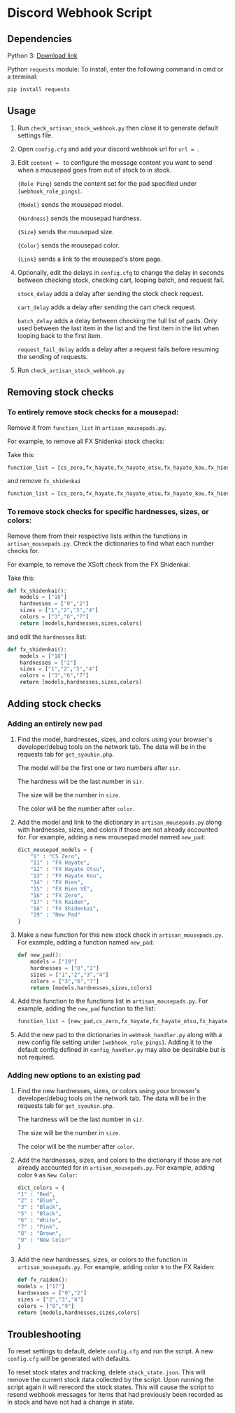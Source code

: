 # Discord Webhook Script

## Dependencies

Python 3: [Download link](https://www.python.org/downloads/)

Python `requests` module: To install, enter the following command in cmd or a terminal:

```
pip install requests
```

## Usage

1. Run `check_artisan_stock_webhook.py` then close it to generate default settings file.

2. Open `config.cfg` and add your discord webhook url for `url = `.

3. Edit `content = ` to configure the message content you want to send when a mousepad goes from out of stock to in stock.

    `{Role Ping}` sends the content set for the pad specified under `[webhook_role_pings]`. 

    `{Model}` sends the mousepad model.

    `{Hardness}` sends the mousepad hardness.

    `{Size}` sends the mousepad size.

    `{Color}` sends the mousepad color.

    `{Link}` sends a link to the mousepad's store page.

4. Optionally, edit the delays in `config.cfg` to change the delay in seconds between checking stock, checking cart, looping batch, and request fail.

    `stock_delay` adds a delay after sending the stock check request.

    `cart_delay` adds a delay after sending the cart check request.

    `batch_delay` adds a delay between checking the full list of pads. Only used between the last item in the list and the first item in the list when looping back to the first item.

    `request_fail_delay` adds a delay after a request fails before resuming the sending of requests.

5. Run `check_artisan_stock_webhook.py`

## Removing stock checks

### To entirely remove stock checks for a mousepad:

Remove it from `function_list` in `artisan_mousepads.py`.

For example, to remove all FX Shidenkai stock checks:

Take this:
```python
function_list = [cs_zero,fx_hayate,fx_hayate_otsu,fx_hayate_kou,fx_hien,fx_hien_ve,fx_zero,fx_raiden,fx_shidenkai]
```
and remove `fx_shidenkai`
```python
function_list = [cs_zero,fx_hayate,fx_hayate_otsu,fx_hayate_kou,fx_hien,fx_hien_ve,fx_zero,fx_raiden]
```

### To remove stock checks for specific hardnesses, sizes, or colors:

Remove them from their respective lists within the functions in `artisan_mousepads.py`. Check the dictionaries to find what each number checks for.

For example, to remove the XSoft check from the FX Shidenkai:

Take this:
```python
def fx_shidenkai():
    models = ["18"]
    hardnesses = ["0","2"]
    sizes = ["1","2","3","4"]
    colors = ["3","6","7"]
    return [models,hardnesses,sizes,colors]
```
and edit the `hardnesses` list:
```python
def fx_shidenkai():
    models = ["18"]
    hardnesses = ["2"]
    sizes = ["1","2","3","4"]
    colors = ["3","6","7"]
    return [models,hardnesses,sizes,colors]
```

## Adding stock checks

### Adding an entirely new pad

1. Find the model, hardnesses, sizes, and colors using your browser's developer/debug tools on the network tab. The data will be in the requests tab for `get_syouhin.php`. 

    The model will be the first one or two numbers after `sir`.

    The hardness will be the last number in `sir`.

    The size will be the number in `size`.

    The color will be the number after `color`.

2. Add the model and link to the dictionary in `artisan_mousepads.py` along with hardnesses, sizes, and colors if those are not already accounted for. For example, adding a new mousepad model named `new_pad`:
    ```python
    dict_mousepad_models = {
        "1" : "CS Zero",
        "11" : "FX Hayate",
        "12" : "FX Hayate Otsu",
        "13" : "FX Hayate Kou",
        "14" : "FX Hien",
        "15" : "FX Hien VE",
        "16" : "FX Zero",
        "17" : "FX Raiden",
        "18" : "FX Shidenkai",
        "19" : "New Pad"
    }
    ```
3. Make a new function for this new stock check in `artisan_mousepads.py`. For example, adding a function named `new_pad`:
    ```python
    def new_pad():
        models = ["19"]
        hardnesses = ["0","2"]
        sizes = ["1","2","3","4"]
        colors = ["3","6","7"]
        return [models,hardnesses,sizes,colors]
    ```
4. Add this function to the functions list in `artisan_mousepads.py`. For example, adding the `new_pad` function to the list: 
    ```python
    function_list = [new_pad,cs_zero,fx_hayate,fx_hayate_otsu,fx_hayate_kou,fx_hien,fx_hien_ve,fx_zero,fx_raiden,fx_shidenkai]
    ```

5. Add the new pad to the dictionaries in `webhook_handler.py` along with a new config file setting under `[webhook_role_pings]`. Adding it to the default config defined in `config_handler.py` may also be desirable but is not required.

### Adding new options to an existing pad

1. Find the new hardnesses, sizes, or colors using your browser's developer/debug tools on the network tab. The data will be in the requests tab for `get_syouhin.php`. 

    The hardness will be the last number in `sir`.

    The size will be the number in `size`.

    The color will be the number after `color`.

2. Add the hardnesses, sizes, and colors to the dictionary if those are not already accounted for in `artisan_mousepads.py`. For example, adding color `9` as `New Color`:

    ```python
    dict_colors = {
    "1" : "Red",
    "2" : "Blue",
    "3" : "Black",
    "5" : "Black",
    "6" : "White",
    "7" : "Pink",
    "8" : "Brown",
    "9" : "New Color"
    }
    ```

3. Add the new hardnesses, sizes, or colors to the function in `artisan_mousepads.py`. For example, adding color `9` to the FX Raiden:

    ```python
    def fx_raiden():
    models = ["17"]
    hardnesses = ["0","2"]
    sizes = ["2","3","4"]
    colors = ["8","9"]
    return [models,hardnesses,sizes,colors]
    ```

## Troubleshooting

To reset settings to default, delete `config.cfg` and run the script. A new `config.cfg` will be generated with defaults.

To reset stock states and tracking, delete `stock_state.json`. This will remove the current stock data collected by the script. Upon running the script again it will rerecord the stock states. This will cause the script to resend webhook messages for items that had previously been recorded as in stock and have not had a change in state.